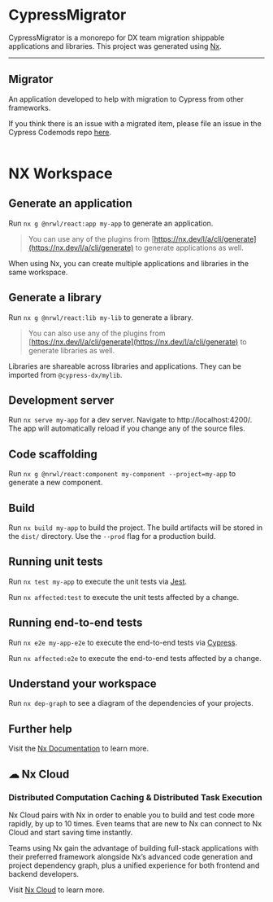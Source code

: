 # CypressMigrator

CypressMigrator is a monorepo for DX team migration shippable applications and libraries. This project was generated using [Nx](https://nx.dev).

---

## Migrator

An application developed to help with migration to Cypress from other frameworks.

If you think there is an issue with a migrated item, please file an issue in the Cypress Codemods repo [here](https://github.com/cypress-io/cypress-codemods/issues/new).
<br /><br />

# NX Workspace

## Generate an application

Run `nx g @nrwl/react:app my-app` to generate an application.

> You can use any of the plugins from [https://nx.dev/l/a/cli/generate](https://nx.dev/l/a/cli/generate) to generate applications as well.

When using Nx, you can create multiple applications and libraries in the same workspace.

## Generate a library

Run `nx g @nrwl/react:lib my-lib` to generate a library.

> You can also use any of the plugins from [https://nx.dev/l/a/cli/generate](https://nx.dev/l/a/cli/generate) to generate libraries as well.

Libraries are shareable across libraries and applications. They can be imported from `@cypress-dx/mylib`.

## Development server

Run `nx serve my-app` for a dev server. Navigate to http://localhost:4200/. The app will automatically reload if you change any of the source files.

## Code scaffolding

Run `nx g @nrwl/react:component my-component --project=my-app` to generate a new component.

## Build

Run `nx build my-app` to build the project. The build artifacts will be stored in the `dist/` directory. Use the `--prod` flag for a production build.

## Running unit tests

Run `nx test my-app` to execute the unit tests via [Jest](https://jestjs.io).

Run `nx affected:test` to execute the unit tests affected by a change.

## Running end-to-end tests

Run `nx e2e my-app-e2e` to execute the end-to-end tests via [Cypress](https://www.cypress.io).

Run `nx affected:e2e` to execute the end-to-end tests affected by a change.

## Understand your workspace

Run `nx dep-graph` to see a diagram of the dependencies of your projects.

## Further help

Visit the [Nx Documentation](https://nx.dev) to learn more.

## ☁ Nx Cloud

### Distributed Computation Caching & Distributed Task Execution

Nx Cloud pairs with Nx in order to enable you to build and test code more rapidly, by up to 10 times. Even teams that are new to Nx can connect to Nx Cloud and start saving time instantly.

Teams using Nx gain the advantage of building full-stack applications with their preferred framework alongside Nx’s advanced code generation and project dependency graph, plus a unified experience for both frontend and backend developers.

Visit [Nx Cloud](https://nx.app/) to learn more.
